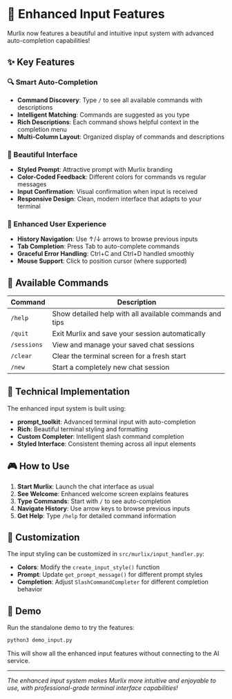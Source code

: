 # 🎯 Enhanced Input Features

Murlix now features a beautiful and intuitive input system with advanced auto-completion capabilities!

## ✨ Key Features

### 🔍 Smart Auto-Completion
- **Command Discovery**: Type `/` to see all available commands with descriptions
- **Intelligent Matching**: Commands are suggested as you type
- **Rich Descriptions**: Each command shows helpful context in the completion menu
- **Multi-Column Layout**: Organized display of commands and descriptions

### 🎨 Beautiful Interface
- **Styled Prompt**: Attractive prompt with Murlix branding
- **Color-Coded Feedback**: Different colors for commands vs regular messages
- **Input Confirmation**: Visual confirmation when input is received
- **Responsive Design**: Clean, modern interface that adapts to your terminal

### 🚀 Enhanced User Experience
- **History Navigation**: Use ↑/↓ arrows to browse previous inputs
- **Tab Completion**: Press Tab to auto-complete commands
- **Graceful Error Handling**: Ctrl+C and Ctrl+D handled smoothly
- **Mouse Support**: Click to position cursor (where supported)

## 🎯 Available Commands

| Command | Description |
|---------|-------------|
| `/help` | Show detailed help with all available commands and tips |
| `/quit` | Exit Murlix and save your session automatically |
| `/sessions` | View and manage your saved chat sessions |
| `/clear` | Clear the terminal screen for a fresh start |
| `/new` | Start a completely new chat session |

## 🔧 Technical Implementation

The enhanced input system is built using:
- **prompt_toolkit**: Advanced terminal input with auto-completion
- **Rich**: Beautiful terminal styling and formatting
- **Custom Completer**: Intelligent slash command completion
- **Styled Interface**: Consistent theming across all input elements

## 🎮 How to Use

1. **Start Murlix**: Launch the chat interface as usual
2. **See Welcome**: Enhanced welcome screen explains features
3. **Type Commands**: Start with `/` to see auto-completion
4. **Navigate History**: Use arrow keys to browse previous inputs
5. **Get Help**: Type `/help` for detailed command information

## 🎨 Customization

The input styling can be customized in `src/murlix/input_handler.py`:
- **Colors**: Modify the `create_input_style()` function
- **Prompt**: Update `get_prompt_message()` for different prompt styles
- **Completion**: Adjust `SlashCommandCompleter` for different completion behavior

## 🚀 Demo

Run the standalone demo to try the features:

```bash
python3 demo_input.py
```

This will show all the enhanced input features without connecting to the AI service.

---

*The enhanced input system makes Murlix more intuitive and enjoyable to use, with professional-grade terminal interface capabilities!*